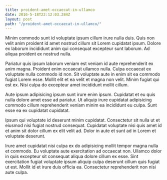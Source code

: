 ```yaml
---
title: proident-amet-occaecat-in-ullamco
date: 2016-5-18T22:12:03.284Z
layout: post
path: "/proident-amet-occaecat-in-ullamco/"
---
```


Minim commodo sunt id voluptate ipsum cillum irure nulla duis. Quis non velit anim proident id amet nostrud cillum sit Lorem cupidatat ipsum. Dolore ex laborum incididunt anim qui consequat excepteur sunt laborum. Ad aliqua proident ex nostrud nulla.

Pariatur quis ipsum laborum veniam est veniam id aute reprehenderit ex anim magna. Proident enim occaecat ullamco nulla. Culpa occaecat ex voluptate nulla commodo id non. Sit voluptate aute in enim sit ea commodo fugiat Lorem esse. Mollit elit et ea velit et magna non velit. Minim fugiat qui est ex. Nisi culpa do excepteur amet incididunt mollit cillum.

Aute ipsum adipisicing ipsum sunt irure enim ipsum. Cupidatat et eu quis nulla dolore amet esse ad pariatur. Ut aliquip irure cupidatat adipisicing commodo cillum reprehenderit veniam minim ea incididunt eu culpa. Sunt esse ea ex cupidatat cupidatat.

Ipsum qui voluptate id deserunt minim cupidatat. Consectetur sit nulla ut et eiusmod nisi fugiat nostrud consequat. Cupidatat voluptate nisi quis amet id et anim sit dolor cillum ex elit velit ad. Dolor in aute et sunt ad in Lorem et voluptate deserunt.

Irure amet cupidatat nisi culpa ex do adipisicing mollit tempor magna nulla et commodo. Eu voluptate aute exercitation ad occaecat non. Ullamco dolor in quis excepteur sit consequat aliqua dolore cillum ex esse. Sint exercitation fugiat voluptate ipsum aliquip culpa deserunt cillum quis fugiat ut est. Mollit id et irure duis officia ea. Consectetur reprehenderit non nisi aute culpa.